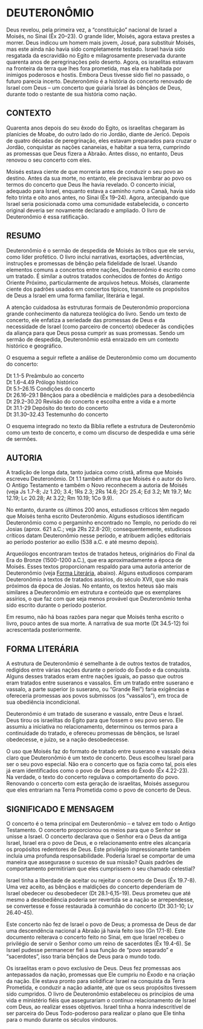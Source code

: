 # **DEUTERONÔMIO**

Deus revelou, pela primeira vez, a “constituição” nacional de Israel a Moisés, no Sinai (Êx 20–23). O grande líder, Moisés, agora estava prestes a morrer. Deus indicou um homem mais jovem, Josué, para substituir Moisés, mas este ainda não havia sido completamente testado. Israel havia sido resgatada da escravidão no Egito e milagrosamente preservada durante quarenta anos de peregrinações pelo deserto. Agora, os israelitas estavam na fronteira da terra que lhes fora prometida, mas ela era habitada por inimigos poderosos e hostis. Embora Deus tivesse sido fiel no passado, o futuro parecia incerto. Deuteronômio é a história do concerto renovado de Israel com Deus – um concerto que guiaria Israel às bênçãos de Deus, durante todo o restante de sua história como nação.  

## **CONTEXTO**  
Quarenta anos depois do seu êxodo do Egito, os israelitas chegaram às planícies de Moabe, do outro lado do rio Jordão, diante de Jericó. Depois de quatro décadas de peregrinação, eles estavam preparados para cruzar o Jordão, conquistar as nações cananeias, e habitar a sua terra, cumprindo as promessas que Deus fizera a Abraão. Antes disso, no entanto, Deus renovou o seu concerto com eles.  
  
Moisés estava ciente de que morreria antes de conduzir o seu povo ao destino. Antes da sua morte, no entanto, ele precisava lembrar ao povo os termos do concerto que Deus lhe havia revelado. O concerto inicial, adequado para Israel, enquanto estava a caminho rumo a Canaã, havia sido feito trinta e oito anos antes, no Sinai (Êx 19–24). Agora, antecipando que Israel seria posicionada como uma comunidade estabelecida, o concerto original deveria ser novamente declarado e ampliado. O livro de Deuteronômio é essa ratificação.  

## **RESUMO**  
Deuteronômio é o sermão de despedida de Moisés às tribos que ele serviu, como líder profético. O livro inclui narrativas, exortações, advertências, instruções e promessas de bênção pela fidelidade de Israel. Usando elementos comuns a concertos entre nações, Deuteronômio é escrito como um tratado. É similar a outros tratados conhecidos de fontes do Antigo Oriente Próximo, particularmente de arquivos heteus. Moisés, claramente ciente dos padrões usados em concertos típicos, transmite os propósitos de Deus a Israel em uma forma familiar, literária e legal.  
  
A atenção cuidadosa às estruturas formais de Deuteronômio proporciona grande conhecimento da natureza teológica do livro. Sendo um texto de concerto, ele enfatiza a seriedade das promessas de Deus e da necessidade de Israel (como parceiro de concerto) obedecer às condições da aliança para que Deus possa cumprir as suas promessas. Sendo um sermão de despedida, Deuteronômio está enraizado em um contexto histórico e geográfico.  
  
O esquema a seguir reflete a análise de Deuteronômio como um documento do concerto:  
  
Dt 1.1-5 Preâmbulo ao concerto  
Dt 1.6–4.49 Prólogo histórico  
Dt 5.1–26.15 Condições do concerto  
Dt 26.16–29.1 Bênçãos para a obediência e maldições para a desobediência  
Dt 29.2–30.20 Revisão do concerto e escolha entre a vida e a morte  
Dt 31.1-29 Depósito do texto do concerto  
Dt 31.30–32.43 Testemunho do concerto  
  
O esquema integrado no texto da Bíblia reflete a estrutura de Deuteronômio como um texto de concerto, e como um discurso de despedida e uma série de sermões.  
  
## **AUTORIA**  
A tradição de longa data, tanto judaica como cristã, afirma que Moisés escreveu Deuteronômio. Dt 1.1 também afirma que Moisés é o autor do livro. O Antigo Testamento e também o Novo reconhecem a autoria de Moisés (veja Js 1.7-8; Jz 1.20; 3.4; 1Rs 2.3; 2Rs 14.6; 2Cr 25.4; Ed 3.2; Mt 19.7; Mc 12.19; Lc 20.28; At 3.22; Rm 10.19; 1Co 9.9).  
  
No entanto, durante os últimos 200 anos, estudiosos críticos têm negado que Moisés tenha escrito Deuteronômio. Alguns estudiosos identificam Deuteronômio como o pergaminho encontrado no Templo, no período do rei Josias (aprox. 621 a.C.; veja 2Rs 22.8-20); consequentemente, estudiosos críticos datam Deuteronômio nesse período, e atribuem adições editoriais ao período posterior ao exílio (538 a.C. e até mesmo depois).  
  
Arqueólogos encontraram textos de tratados heteus, originários do Final da Era do Bronze (1500-1200 a.C.), que era aproximadamente a época de Moisés. Esses textos proporcionam respaldo para uma autoria anterior de Deuteronômio (veja [Forma Literária](http://btway.net/dt/#fl), abaixo). Alguns estudiosos comparam Deuteronômio a textos de tratados assírios, do século XVII, que são mais próximos da época de Josias. No entanto, os textos heteus são mais similares a Deuteronômio em estrutura e conteúdo que os exemplares assírios, o que faz com que seja menos provável que Deuteronômio tenha sido escrito durante o período posterior.  
  
Em resumo, não há boas razões para negar que Moisés tenha escrito o livro, pouco antes de sua morte. A narrativa de sua morte (Dt 34.5-12) foi acrescentada posteriormente.  
  
## **FORMA LITERÁRIA**  
A estrutura de Deuteronômio é semelhante à de outros textos de tratados, redigidos entre várias nações durante o período do Êxodo e da conquista. Alguns desses tratados eram entre nações iguais, ao passo que outros eram tratados entre suseranos e vassalos. Em um tratado entre suserano e vassalo, a parte superior (o suserano, ou “Grande Rei”) faria exigências e ofereceria promessas aos povos submissos (os “vassalos”), em troca de sua obediência incondicional.  
  
Deuteronômio é um tratado de suserano e vassalo, entre Deus e Israel. Deus tirou os israelitas do Egito para que fossem o seu povo servo. Ele assumiu a iniciativa no relacionamento, determinou os termos para a continuidade do tratado, e ofereceu promessas de bênçãos, se Israel obedecesse, e juízo, se a nação desobedecesse.  
  
O uso que Moisés faz do formato de tratado entre suserano e vassalo deixa claro que Deuteronômio é um texto de concerto. Deus escolheu Israel para ser o seu povo especial. Não era o concerto que os fazia como tal, pois eles já eram identificados como o povo de Deus antes do Êxodo (Êx 4.22-23). Na verdade, o texto do concerto regulava o comportamento do povo. Renovando o concerto com esta geração de israelitas, Moisés assegurou que eles entrariam na Terra Prometida como o povo de concerto de Deus.  

## **SIGNIFICADO E MENSAGEM**  
O concerto é o tema principal em Deuteronômio – e talvez em todo o Antigo Testamento. O concerto proporcionou os meios para que o Senhor se unisse a Israel. O concerto declarava que o Senhor era o Deus da antiga Israel, Israel era o povo de Deus, e o relacionamento entre eles alcançaria os propósitos redentores de Deus. Este privilégio impressionante também incluía uma profunda responsabilidade. Poderia Israel se comportar de uma maneira que assegurasse o sucesso de sua missão? Quais padrões de comportamento permitiriam que eles cumprissem o seu chamado celestial?  
  
Israel tinha a liberdade de aceitar ou rejeitar o concerto de Deus (Êx 19.7-8). Uma vez aceito, as bênçãos e maldições do concerto dependeriam de Israel obedecer ou desobedecer (Dt 28.1-6,15-19). Deus prometeu que até mesmo a desobediência poderia ser revertida se a nação se arrependesse, se convertesse e fosse restaurada à comunhão do concerto (Dt 30.1-10; Lv 26.40-45).  
  
Este concerto não fez de Israel o povo de Deus; a promessa de Deus de dar uma descendência nacional a Abraão já havia feito isso (Gn 17.1-8). Este documento reiterava o concerto feito no Sinai, em que Israel recebeu o privilégio de servir o Senhor como um reino de sacerdotes (Êx 19.4-6). Se Israel pudesse permanecer fiel à sua função de “povo separado” e “sacerdotes”, isso traria bênçãos de Deus para o mundo todo.  
  
Os israelitas eram o povo exclusivo de Deus. Deus fez promessas aos antepassados da nação, promessas que Ele cumpriu no Êxodo e na criação da nação. Ele estava pronto para solidificar Israel na conquista da Terra Prometida, e conduzir a nação adiante, até que os seus propósitos tivessem sido cumpridos. O livro de Deuteronômio estabeleceu os princípios de uma vida e ministério fiéis que assegurariam o contínuo relacionamento de Israel com Deus, ao realizar esses objetivos. Israel tinha a honra indescritível de ser parceira do Deus Todo-poderoso para realizar o plano que Ele tinha para o mundo durante os séculos vindouros.